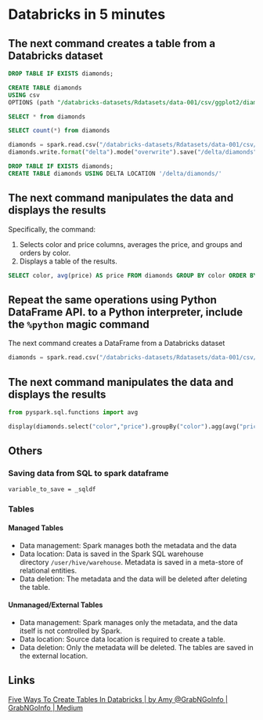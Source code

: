 # Databricks in 5 minutes

## The next command creates a table from a Databricks dataset

```sql
DROP TABLE IF EXISTS diamonds;

CREATE TABLE diamonds
USING csv
OPTIONS (path "/databricks-datasets/Rdatasets/data-001/csv/ggplot2/diamonds.csv", header "true")

SELECT * from diamonds

SELECT count(*) from diamonds
```

```python
diamonds = spark.read.csv("/databricks-datasets/Rdatasets/data-001/csv/ggplot2/diamonds.csv", header="true", inferSchema="true")
diamonds.write.format("delta").mode("overwrite").save("/delta/diamonds")
```

```sql
DROP TABLE IF EXISTS diamonds;
CREATE TABLE diamonds USING DELTA LOCATION '/delta/diamonds/'
```

## The next command manipulates the data and displays the results

Specifically, the command:

1. Selects color and price columns, averages the price, and groups and orders by color.
1. Displays a table of the results.

```sql
SELECT color, avg(price) AS price FROM diamonds GROUP BY color ORDER BY color
```

## Repeat the same operations using Python DataFrame API. to a Python interpreter, include the `%python` magic command

The next command creates a DataFrame from a Databricks dataset

```python
diamonds = spark.read.csv("/databricks-datasets/Rdatasets/data-001/csv/ggplot2/diamonds.csv", header="true", inferSchema="true")
```

## The next command manipulates the data and displays the results

```python
from pyspark.sql.functions import avg

display(diamonds.select("color","price").groupBy("color").agg(avg("price")).sort("color"))
```

## Others

### Saving data from SQL to spark dataframe

`variable_to_save = _sqldf`

### Tables

#### Managed Tables

- Data management: Spark manages both the metadata and the data
- Data location: Data is saved in the Spark SQL warehouse directory `/user/hive/warehouse`. Metadata is saved in a meta-store of relational entities.
- Data deletion: The metadata and the data will be deleted after deleting the table.

#### Unmanaged/External Tables

- Data management: Spark manages only the metadata, and the data itself is not controlled by Spark.
- Data location: Source data location is required to create a table.
- Data deletion: Only the metadata will be deleted. The tables are saved in the external location.

## Links

[Five Ways To Create Tables In Databricks | by Amy @GrabNGoInfo | GrabNGoInfo | Medium](https://medium.com/grabngoinfo/five-ways-to-create-tables-in-databricks-cd3847cfc3aa)
